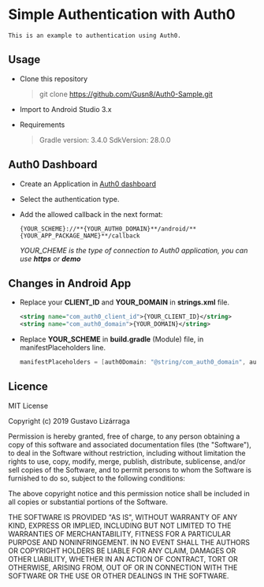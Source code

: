# Simple Authentication with Auth0

    This is an example to authentication using Auth0.
    
## Usage

- Clone this repository
    
    > git clone https://github.com/Gusn8/Auth0-Sample.git
    
- Import to Android Studio 3.x 

- Requirements
        
    >   Gradle version: 3.4.0
        SdkVersion: 28.0.0
        
## Auth0 Dashboard

- Create an Application in [Auth0 dashboard](https://manage.auth0.com/dashboard/)

- Select the authentication type.

- Add the allowed callback in the next format:
    
    ```
    {YOUR_SCHEME}://**{YOUR_AUTH0_DOMAIN}**/android/**{YOUR_APP_PACKAGE_NAME}**/callback
    ```
        
    _YOUR_CHEME is the type of connection to Auth0 application, you can use **https** or **demo**_   
     
## Changes in Android App

- Replace your **CLIENT_ID** and **YOUR_DOMAIN** in **strings.xml** file.
    
    ```xml
    <string name="com_auth0_client_id">{YOUR_CLIENT_ID}</string>
    <string name="com_auth0_domain">{YOUR_DOMAIN}</string>
    ```
        
- Replace **YOUR_SCHEME** in **build.gradle** (Module) file, in manifestPlaceholders line.
    ```gradle
    manifestPlaceholders = [auth0Domain: "@string/com_auth0_domain", auth0Scheme: "**{YOUR_SCHEME}**"]
    ```

## Licence

MIT License

Copyright (c) 2019 Gustavo Lizárraga

Permission is hereby granted, free of charge, to any person obtaining a copy
of this software and associated documentation files (the "Software"), to deal
in the Software without restriction, including without limitation the rights
to use, copy, modify, merge, publish, distribute, sublicense, and/or sell
copies of the Software, and to permit persons to whom the Software is
furnished to do so, subject to the following conditions:

The above copyright notice and this permission notice shall be included in all
copies or substantial portions of the Software.

THE SOFTWARE IS PROVIDED "AS IS", WITHOUT WARRANTY OF ANY KIND, EXPRESS OR
IMPLIED, INCLUDING BUT NOT LIMITED TO THE WARRANTIES OF MERCHANTABILITY,
FITNESS FOR A PARTICULAR PURPOSE AND NONINFRINGEMENT. IN NO EVENT SHALL THE
AUTHORS OR COPYRIGHT HOLDERS BE LIABLE FOR ANY CLAIM, DAMAGES OR OTHER
LIABILITY, WHETHER IN AN ACTION OF CONTRACT, TORT OR OTHERWISE, ARISING FROM,
OUT OF OR IN CONNECTION WITH THE SOFTWARE OR THE USE OR OTHER DEALINGS IN THE
SOFTWARE.